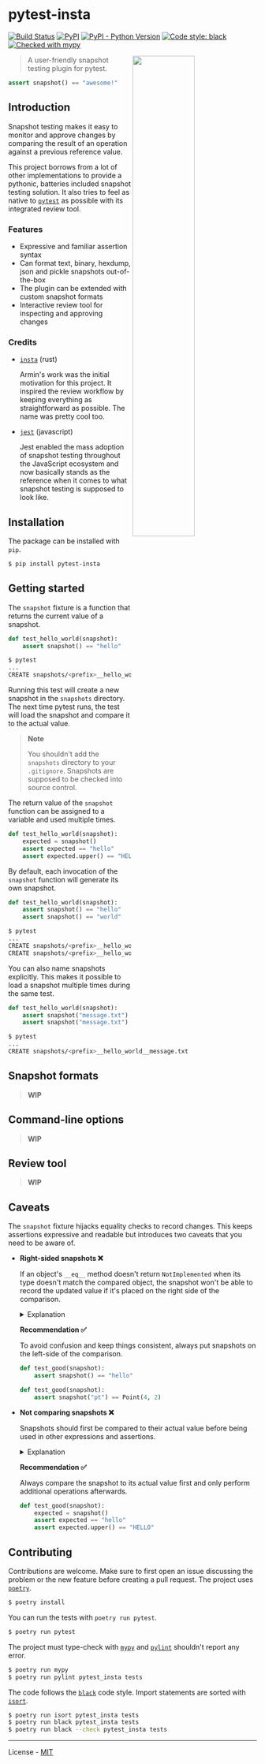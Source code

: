 # pytest-insta

[![Build Status](https://travis-ci.com/vberlier/pytest-insta.svg?branch=main)](https://travis-ci.com/vberlier/pytest-insta)
[![PyPI](https://img.shields.io/pypi/v/pytest-insta.svg)](https://pypi.org/project/pytest-insta/)
[![PyPI - Python Version](https://img.shields.io/pypi/pyversions/pytest-insta.svg)](https://pypi.org/project/pytest-insta/)
[![Code style: black](https://img.shields.io/badge/code%20style-black-000000.svg)](https://github.com/ambv/black)
[![Checked with mypy](http://www.mypy-lang.org/static/mypy_badge.svg)](http://mypy-lang.org/)

<img align="right" width="50%" src="https://raw.githubusercontent.com/vberlier/pytest-insta/main/demo.svg?sanitize=true">

> A user-friendly snapshot testing plugin for pytest.

```python
assert snapshot() == "awesome!"
```

## Introduction

Snapshot testing makes it easy to monitor and approve changes by comparing the result of an operation against a previous reference value.

This project borrows from a lot of other implementations to provide a pythonic, batteries included snapshot testing solution. It also tries to feel as native to [`pytest`](https://docs.pytest.org/en/stable/) as possible with its integrated review tool.

### Features

- Expressive and familiar assertion syntax
- Can format text, binary, hexdump, json and pickle snapshots out-of-the-box
- The plugin can be extended with custom snapshot formats
- Interactive review tool for inspecting and approving changes

### Credits

- [`insta`](https://github.com/mitsuhiko/insta) (rust)

  Armin's work was the initial motivation for this project. It inspired the review workflow by keeping everything as straightforward as possible. The name was pretty cool too.

- [`jest`](https://jestjs.io/docs/en/snapshot-testing) (javascript)

  Jest enabled the mass adoption of snapshot testing throughout the JavaScript ecosystem and now basically stands as the reference when it comes to what snapshot testing is supposed to look like.

## Installation

The package can be installed with `pip`.

```bash
$ pip install pytest-insta
```

## Getting started

The `snapshot` fixture is a function that returns the current value of a snapshot.

```python
def test_hello_world(snapshot):
    assert snapshot() == "hello"
```

```bash
$ pytest
...
CREATE snapshots/<prefix>__hello_world__0.txt
```

Running this test will create a new snapshot in the `snapshots` directory. The next time pytest runs, the test will load the snapshot and compare it to the actual value.

> **Note**
>
> You shouldn't add the `snapshots` directory to your `.gitignore`. Snapshots are supposed to be checked into source control.

The return value of the `snapshot` function can be assigned to a variable and used multiple times.

```python
def test_hello_world(snapshot):
    expected = snapshot()
    assert expected == "hello"
    assert expected.upper() == "HELLO"
```

By default, each invocation of the `snapshot` function will generate its own snapshot.

```python
def test_hello_world(snapshot):
    assert snapshot() == "hello"
    assert snapshot() == "world"
```

```bash
$ pytest
...
CREATE snapshots/<prefix>__hello_world__0.txt
CREATE snapshots/<prefix>__hello_world__1.txt
```

You can also name snapshots explicitly. This makes it possible to load a snapshot multiple times during the same test.

```python
def test_hello_world(snapshot):
    assert snapshot("message.txt") == "hello"
    assert snapshot("message.txt") == "HELLO".lower()
```

```bash
$ pytest
...
CREATE snapshots/<prefix>__hello_world__message.txt
```

## Snapshot formats

> **WIP**

## Command-line options

> **WIP**

## Review tool

> **WIP**

## Caveats

The `snapshot` fixture hijacks equality checks to record changes. This keeps assertions expressive and readable but introduces two caveats that you need to be aware of.

- **Right-sided snapshots ❌**

  If an object's `__eq__` method doesn't return `NotImplemented` when its type doesn't match the compared object, the snapshot won't be able to record the updated value if it's placed on the right side of the comparison.

  <details>
  <summary>
  Explanation
  </summary>

  ***

  Strings return `NotImplemented` when compared to non-string objects so the following test will behave as expected.

  ```python
  def test_bad(snapshot):
      assert "hello" == snapshot()  # This works
  ```

  However, dataclasses return `False` when compared to objects of different types and won't let the snapshot record any changes when placed on the left-side of the comparison.

  ```python
  from dataclasses import dataclass
  from pathlib import Path

  from pytest_insta import Fmt

  @dataclass
  class Point:
      x: int
      y: int

  class FmtPoint(Fmt[Point]):
      extension = ".pt"

      def load(self, path: Path) -> Point:
          return Point(*map(int, path.read_text().split()))

      def dump(self, path: Path, value: Point):
          path.write_text(f"{value.x} {value.y}")

  def test_bad(snapshot):
      assert Point(4, 2) == snapshot("pt")  # This doesn't work
  ```

  </details>

  **Recommendation ✅**

  To avoid confusion and keep things consistent, always put snapshots on the left-side of the comparison.

  ```python
  def test_good(snapshot):
      assert snapshot() == "hello"
  ```

  ```python
  def test_good(snapshot):
      assert snapshot("pt") == Point(4, 2)
  ```

- **Not comparing snapshots ❌**

  Snapshots should first be compared to their actual value before being used in other expressions and assertions.

  <details>
  <summary>
  Explanation
  </summary>

  ***

  The comparison records the current value if the snapshot doesn't exist yet. In the following example, the test will fail before the actual comparison and the snapshot will not be generated.

  ```python
  def test_bad(snapshot):
      expected = snapshot()
      assert expected.upper() == "HELLO"  # This doesn't work
      assert expected == "hello"
  ```

  ```bash
  $ pytest
  ...
  >       assert expected.upper() == "HELLO"
  E       AttributeError: 'SnapshotNotfound' object has no attribute 'upper'
  ```

  </details>

  **Recommendation ✅**

  Always compare the snapshot to its actual value first and only perform additional operations afterwards.

  ```python
  def test_good(snapshot):
      expected = snapshot()
      assert expected == "hello"
      assert expected.upper() == "HELLO"
  ```

## Contributing

Contributions are welcome. Make sure to first open an issue discussing the problem or the new feature before creating a pull request. The project uses [`poetry`](https://python-poetry.org).

```bash
$ poetry install
```

You can run the tests with `poetry run pytest`.

```bash
$ poetry run pytest
```

The project must type-check with [`mypy`](http://mypy-lang.org) and [`pylint`](https://www.pylint.org) shouldn't report any error.

```bash
$ poetry run mypy
$ poetry run pylint pytest_insta tests
```

The code follows the [`black`](https://github.com/psf/black) code style. Import statements are sorted with [`isort`](https://pycqa.github.io/isort/).

```bash
$ poetry run isort pytest_insta tests
$ poetry run black pytest_insta tests
$ poetry run black --check pytest_insta tests
```

---

License - [MIT](https://github.com/vberlier/pytest-insta/blob/master/LICENSE)
